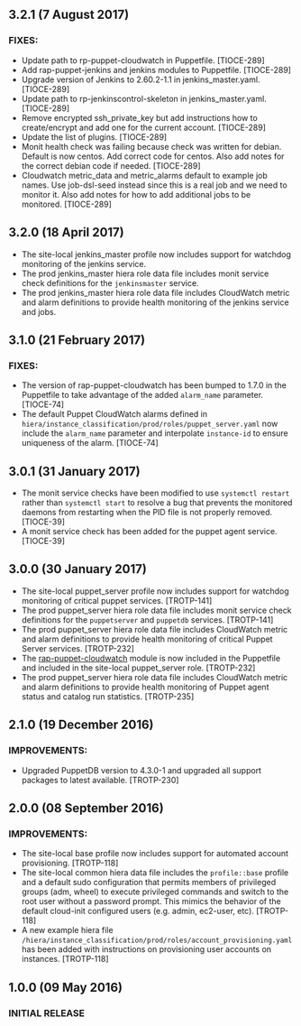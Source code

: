 ## 3.2.1 (7 August 2017)

### FIXES:

- Update path to rp-puppet-cloudwatch in Puppetfile. [TIOCE-289]
- Add rap-puppet-jenkins and jenkins modules to Puppetfile. [TIOCE-289]
- Upgrade version of Jenkins to 2.60.2-1.1 in jenkins_master.yaml. [TIOCE-289]
- Update path to rp-jenkinscontrol-skeleton in jenkins_master.yaml. [TIOCE-289]
- Remove encrypted ssh_private_key but add instructions how to create/encrypt and add one for the current account. [TIOCE-289]
- Update the list of plugins. [TIOCE-289]
- Monit health check was failing because check was written for debian. Default is now centos. Add correct code for centos. Also add notes for the correct debian code if needed. [TIOCE-289]
- Cloudwatch metric_data and metric_alarms default to example job names. Use job-dsl-seed instead since this is a real job and we need to monitor it. Also add notes for how to add additional jobs to be monitored. [TIOCE-289]

## 3.2.0 (18 April 2017)
- The site-local jenkins_master profile now includes support for watchdog monitoring of the jenkins service.
- The prod jenkins_master hiera role data file includes monit service check definitions for the `jenkinsmaster` service.
- The prod jenkins_master hiera role data file includes CloudWatch metric and alarm definitions to provide health monitoring of the jenkins service and jobs.

## 3.1.0 (21 February 2017)

### FIXES:

- The version of rap-puppet-cloudwatch has been bumped to 1.7.0 in the Puppetfile to take advantage of the added `alarm_name` parameter. [TIOCE-74]
- The default Puppet CloudWatch alarms defined in `hiera/instance_classification/prod/roles/puppet_server.yaml` now include the `alarm_name` parameter and interpolate `instance-id` to ensure uniqueness of the alarm. [TIOCE-74]

## 3.0.1 (31 January 2017)
- The monit service checks have been modified to use `systemctl restart` rather than `systemctl start` to resolve a bug that prevents the monitored daemons from restarting when the PID file is not properly removed. [TIOCE-39]
- A monit service check has been added for the puppet agent service. [TIOCE-39]

## 3.0.0 (30 January 2017)
- The site-local puppet_server profile now includes support for watchdog monitoring of critical puppet services. [TROTP-141]
- The prod puppet_server hiera role data file includes monit service check definitions for the `puppetserver` and `puppetdb` services. [TROTP-141]
- The prod puppet_server hiera role data file includes CloudWatch metric and alarm definitions to provide health monitoring of critical Puppet Server services. [TROTP-232]
- The [rap-puppet-cloudwatch](https://gitlab.et-scm.com/tio-rap-london/rap-puppet-cloudwatch) module is now included in the Puppetfile and included in the site-local puppet_server role. [TROTP-232]
- The prod puppet_server hiera role data file includes CloudWatch metric and alarm definitions to provide health monitoring of Puppet agent status and catalog run statistics. [TROTP-235]

## 2.1.0 (19 December 2016)

### IMPROVEMENTS:
- Upgraded PuppetDB version to 4.3.0-1 and upgraded all support packages to latest available. [TROTP-230]

## 2.0.0 (08 September 2016)

### IMPROVEMENTS:
- The site-local base profile now includes support for automated account provisioning. [TROTP-118]
- The site-local common hiera data file includes the `profile::base` profile and a default sudo configuration that permits members of privileged groups (adm, wheel) to execute privileged commands and switch to the root user without a password prompt. This mimics the behavior of the default cloud-init configured users (e.g. admin, ec2-user, etc). [TROTP-118]
- A new example hiera file `/hiera/instance_classification/prod/roles/account_provisioning.yaml` has been added with instructions on provisioning user accounts on instances. [TROTP-118]

## 1.0.0 (09 May 2016)

### INITIAL RELEASE
